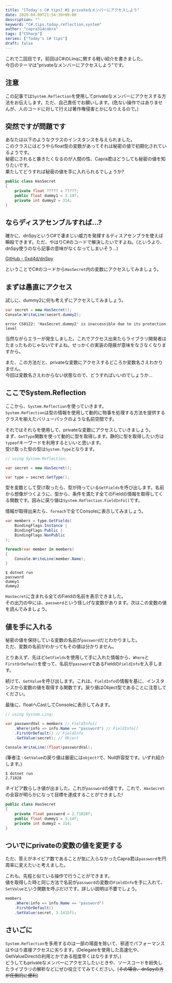 ```yaml
---
title: "[Today's C# tips] #2 privateなメンバーにアクセスしよう"
date: 2020-04-09T21:54:39+09:00
description: ""
keyword: "C#,tips,today,reflection,system"
author: "capra314cabra"
tags: ["CSharp"]
series: ["Today's C# tips"]
draft: false
---
```


これで二回目です。前回はC#のLinqに関する軽い紹介を書きました。  
今日のテーマは"privateなメンバーにアクセスしよう"です。

## 注意

この記事では`System.Reflection`を使用してprivateなメンバーにアクセスする方法をお伝えします。ただ、自己責任でお願いします。(危ない操作ではありませんが、人のコードに対して行えば著作権侵害とかになりえるので。)

## 突然ですが問題です

あなたは以下のようなクラスのインスタンスを与えられました。  
このクラスにはどうやらfloat型の変数があってそれは秘密の値で初期化されているようです。  
秘密にされると暴きたくなるのが人間の性、Capra君はどうしても秘密の値を知りたいです。  
果たしてどうすれば秘密の値を手に入れられるでしょうか?

``` C#
public class HasSecret
{
    private float ????? = ?????;
    public float dummy1 = 3.14f;
    private int dummy2 = 314;
}
```

## ならディスアセンブルすれば...?

確かに、dnSpyというC#で凄まじい威力を発揮するディスアセンブラを使えば瞬殺できます。ただ、やはりC#のコードで解決したいですよね。(というより、dnSpy使うのなら記事の意味がなくなってしまいそう...)

[GitHub - 0xd4d/dnSpy](https://github.com/0xd4d/dnSpy)

ということでC#のコードから`HasSecret`内の変数にアクセスしてみましょう。

## まずは愚直にアクセス

試しに、dummy2に何も考えずにアクセスしてみましょう。

``` C#
var secret = new HasSecret();
Console.WriteLine(secert.dummy2);
```

```
error CS0122: 'HasSecret.dummy2' is inaccessible due to its protection level
```

当然ながらエラーが発生しました。これでアクセス出来たらライブラリ開発者はたまったものじゃないですよね。せっかくの実装の隠蔽が意味をなさなくなりますから。

また、この方法だと、privateな変数にアクセスするどころか変数名さえわかりません。  
今回は変数名さえわからない状態なので、どうすればいいのでしょうか...

## ここでSystem.Reflection

ここから、`System.Reflection`を使っていきます。  
`System.Reflection`は型の情報を使用して動的に物事を処理する方法を提供するクラスを揃えたバリューパックのような名前空間です。

それではそれらを使用して、privateな変数にアクセスしていきましょう。  
まず、`GetType`関数を使って動的に型を取得します。静的に型を取得したい方は`typeof`キーワードを利用するといいと思います。  
受け取った型の型は`System.Type`となります。

``` C#
// using System.Reflection;

var secret = new HasSecret();

var type = secret.GetType();
```

型を変数として受け取ったら、型が持っている`GetFields`を呼び出します。名前から想像がつくように、型から、条件を満たす全てのFieldの情報を取得してくる関数です。因みに戻り値は`System.Reflection.FieldInfo[]`です。

情報が取得出来たら、`foreach`で全てConsoleに表示してみましょう。

``` C#
var members = type.GetFields(
    BindingFlags.Instance |
    BindingFlags.Public |
    BindingFlags.NonPublic
);

foreach(var member in members)
{
    Console.WriteLine(member.Name);
}
```

```
$ dotnet run
password
dummy1
dummy2
```

`HasSecret`に含まれる全てのFieldの名前を表示できました。  
その出力の中には、`password`という怪しげな変数があります。次はこの変数の値を読んでみましょう。

## 値を手に入れる

秘密の値を保持している変数の名前が`password`だとわかりました。  
ただ、変数の名前がわかってもその値は分かりません。

とりあえず、先ほど`GetFields`を使用して手に入れた情報から、`Where`と`FirstOrDefault`を使って、名前が`password`であるFieldの`FieldInfo`を入手します。

続けて、`GetValue`を呼び出します。これは、`FieldInfo`の情報を基に、インスタンスから変数の値を取得する関数です。戻り値はObject型であることに注意してください。

最後に、floatへCastしてConsoleに表示してみます。

``` C#
// using System.Linq;

var passwordVal = members // FieldInfo[]
    .Where(info => info.Name == "password") // FieldInfo[]
    .FirstOrDefault() // FieldInfo
    .GetValue(secret); // Object

Console.WriteLine((float)passwordVal);
```

(筆者注 : `GetValue`の戻り値は厳密には`object?`で、Null許容型です。いずれ紹介します。)

```
$ dotnet run
2.71828
```

ネイピア数らしき値が出ました。これが`password`の値です。これで、`HasSecret`の全容が明らかになって目標を達成することができました!

``` C#
public class HasSecret
{
    private float password = 2.71828f;
    public float dummy1 = 3.14f;
    private int dummy2 = 314;
}
```

## ついでにprivateの変数の値を変更する

ただ、答えがネイピア数であることが気に入らなかったCapra君は`password`を円周率に変えたいと考えました。

これも、先程と似ている操作で行うことができます。  
値を取得した時と同じ方法で名前が`password`の変数の`FieldInfo`を手に入れて、`SetValue`という関数を呼ぶだけです。詳しい説明は不要でしょう。

``` C#
members
    .Where(info => info.Name == "password")
    .FirstOrDefault()
    .SetValue(secret, 3.1415f);
```

## さいごに

`System.Reflection`を多用するのは一部の場面を除いて、邪道でパフォーマンスはやはり直接アクセスに劣ります。(Delegateを使用した高速化や、GetValueDirectの利用とかである程度早くはなりますが。)  
どうしてもprivateなメンバーにアクセスしたいときや、ソースコードを紛失したライブラリの解析などにぜひ役立ててみてください。(~~その場合、dnSpyの方が圧倒的に便利~~)
